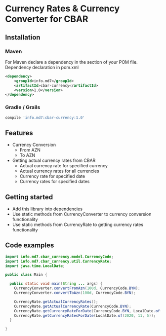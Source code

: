 # Currency Rates & Currency Converter for CBAR

## Installation

### Maven
For Maven declare a dependency in the <dependencies> section of your POM file.
Dependency declaration in pom.xml
```xml
<dependency>
    <groupId>info.md7</groupId>
    <artifactId>cbar-currency</artifactId>
    <version>1.0</version>
</dependency>
```
### Gradle / Grails
```groovy
compile 'info.md7:cbar-currency:1.0'
```

## Features
* Currency Conversion
    * From AZN
    * To AZN
* Getting actual currency rates from CBAR
    * Actual currency rate for specified currency
    * Actual currency rates for all currencies
    * Currency rate for specified date
    * Currency rates for specified dates    

## Getting started
* Add this library into dependencies
* Use static methods from CurrencyConverter to currency conversion functionality
* Use static methods from CurrencyRate to getting currency rates functionality 

## Code examples

```java
import info.md7.cbar_currency.model.CurrencyCode;
import info.md7.cbar_currency.util.CurrencyRate;
import java.time.LocalDate;

public class Main {

  public static void main(String ... args) {
    CurrencyConverter.convertFromAzn(100d, CurrencyCode.BYN);
    CurrencyConverter.convertToAzn(100d, CurrencyCode.BYN);

    CurrencyRate.getActualCurrencyRates();
    CurrencyRate.getActualCurrencyRate(CurrencyCode.BYN);
    CurrencyRate.getCurrencyRateForDate(CurrencyCode.BYN, LocalDate.of(2020, 11, 5));
    CurrencyRate.getCurrencyRatesForDate(LocalDate.of(2020, 11, 5));
  }

}
``` 